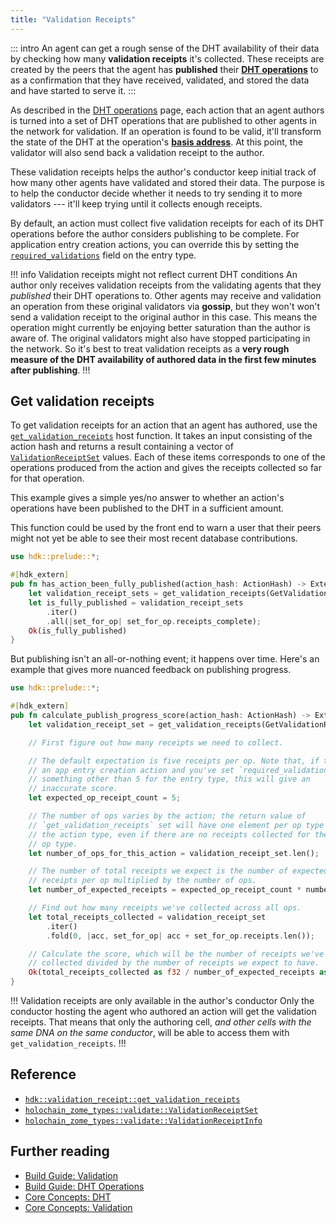 ```yaml
---
title: "Validation Receipts"
---
```


::: intro
An agent can get a rough sense of the DHT availability of their data by checking how many **validation receipts** it's collected. These receipts are created by the peers that the agent has **published** their [**DHT operations**](/build/dht-operations/) to as a confirmation that they have received, validated, and stored the data and have started to serve it.
:::

As described in the [DHT operations](/build/dht-operations/) page, each action that an agent authors is turned into a set of DHT operations that are published to other agents in the network for validation. If an operation is found to be valid, it'll transform the state of the DHT at the operation's [**basis address**](/resources/glossary/#basis-address). At this point, the validator will also send back a validation receipt to the author.

These validation receipts helps the author's conductor keep initial track of how many other agents have validated and stored their data. The purpose is to help the conductor decide whether it needs to try sending it to more validators --- it'll keep trying until it collects enough receipts.

By default, an action must collect five validation receipts for each of its DHT operations before the author considers publishing to be complete. For application entry creation actions, you can override this by setting the [`required_validations`](/build/entries/#required-validations) field on the entry type.

!!! info Validation receipts might not reflect current DHT conditions
An author only receives validation receipts from the validating agents that they _published_ their DHT operations to. Other agents may receive and validation an operation from these original validators via **gossip**, but they won't won't send a validation receipt to the original author in this case. <!-- TODO: this behavior will change in 0.5 -->This means the operation might currently be enjoying better saturation than the author is aware of. The original validators might also have stopped participating in the network. So it's best to treat validation receipts as a **very rough measure of the DHT availability of authored data in the first few minutes after publishing**.
!!!

## Get validation receipts

To get validation receipts for an action that an agent has authored, use the [`get_validation_receipts`](https://docs.rs/hdk/latest/hdk/validation_receipt/fn.get_validation_receipts.html) host function. It takes an input consisting of the action hash and returns a result containing a vector of [`ValidationReceiptSet`](https://docs.rs/hdk/latest/hdk/prelude/struct.ValidationReceiptSet.html) values. Each of these items corresponds to one of the operations produced from the action and gives the receipts collected so far for that operation.

This example gives a simple yes/no answer to whether an action's operations have been published to the DHT in a sufficient amount.

This function could be used by the front end to warn a user that their peers might not yet be able to see their most recent database contributions.

```rust
use hdk::prelude::*;

#[hdk_extern]
pub fn has_action_been_fully_published(action_hash: ActionHash) -> ExternResult<bool> {
    let validation_receipt_sets = get_validation_receipts(GetValidationReceiptsInput { action_hash })?;
    let is_fully_published = validation_receipt_sets
        .iter()
        .all(|set_for_op| set_for_op.receipts_complete);
    Ok(is_fully_published)
}
```

But publishing isn't an all-or-nothing event; it happens over time. Here's an example that gives more nuanced feedback on publishing progress.

<!-- TODO/FIXME: currently this function will give inaccurate results. Fix this if https://github.com/holochain/holochain/issues/4861 gets resolved -->

```rust
use hdk::prelude::*;

#[hdk_extern]
pub fn calculate_publish_progress_score(action_hash: ActionHash) -> ExternResult<f32> {
    let validation_receipt_set = get_validation_receipts(GetValidationReceiptsInput { action_hash })?;

    // First figure out how many receipts we need to collect.

    // The default expectation is five receipts per op. Note that, if this is
    // an app entry creation action and you've set `required_validations` to
    // something other than 5 for the entry type, this will give an
    // inaccurate score.
    let expected_op_receipt_count = 5;

    // The number of ops varies by the action; the return value of
    // `get_validation_receipts` set will have one element per op type for
    // the action type, even if there are no receipts collected for the given
    // op type.
    let number_of_ops_for_this_action = validation_receipt_set.len();

    // The number of total receipts we expect is the number of expected
    // receipts per op multiplied by the number of ops.
    let number_of_expected_receipts = expected_op_receipt_count * number_of_ops_for_this_action;

    // Find out how many receipts we've collected across all ops.
    let total_receipts_collected = validation_receipt_set
        .iter()
        .fold(0, |acc, set_for_op| acc + set_for_op.receipts.len());

    // Calculate the score, which will be the number of receipts we've
    // collected divided by the number of receipts we expect to have.
    Ok(total_receipts_collected as f32 / number_of_expected_receipts as f32)
}
```

!!! Validation receipts are only available in the author's conductor
Only the conductor hosting the agent who authored an action will get the validation receipts. That means that only the authoring cell, _and other cells with the same DNA on the same conductor_, will be able to access them with `get_validation_receipts`.
!!!

## Reference

* [`hdk::validation_receipt::get_validation_receipts`](https://docs.rs/hdk/latest/hdk/validation_receipt/fn.get_validation_receipts.html)
* [`holochain_zome_types::validate::ValidationReceiptSet`](https://docs.rs/holochain_zome_types/latest/holochain_zome_types/validate/struct.ValidationReceiptSet.html)
* [`holochain_zome_types::validate::ValidationReceiptInfo`](https://docs.rs/holochain_zome_types/latest/holochain_zome_types/validate/struct.ValidationReceiptInfo.html)

## Further reading

* [Build Guide: Validation](/build/validation/)
* [Build Guide: DHT Operations](/build/dht-operations/)
* [Core Concepts: DHT](/concepts/4_dht/)
* [Core Concepts: Validation](/concepts/7_validation/)